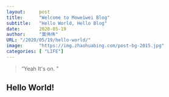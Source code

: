 ```yaml
---
layout:     post
title:      "Welcome to Moweiwei Blog"
subtitle:   "Hello World, Hello Blog"
date:       2020-05-19
author:     "莫伟伟"
URL: "/2020/05/19/hello-world/"
image:      "https://img.zhaohuabing.com/post-bg-2015.jpg"
categories: [ "LIFE"]
---
```


> “Yeah It's on. ”


## Hello World!
